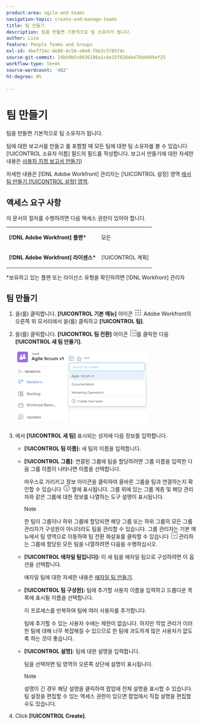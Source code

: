 ```yaml
---
product-area: agile-and-teams
navigation-topic: create-and-manage-teams
title: 팀 만들기
description: 팀을 만들면 기본적으로 팀 소유자가 됩니다.
author: Lisa
feature: People Teams and Groups
exl-id: 4bef734c-de86-4c58-a0e8-fbb3c5785f4c
source-git-commit: 24bb9b5c0836196a1c6e15f828eb47bbd489ef25
workflow-type: tm+mt
source-wordcount: '482'
ht-degree: 0%

---
```


# 팀 만들기

팀을 만들면 기본적으로 팀 소유자가 됩니다.

팀에 대한 보고서를 만들고 를 포함할 때 모든 팀에 대한 팀 소유자를 볼 수 있습니다 [!UICONTROL 소유자 이름] 필드의 필드를 작성합니다. 보고서 만들기에 대한 자세한 내용은 [사용자 지정 보고서 만들기](../../reports-and-dashboards/reports/creating-and-managing-reports/create-custom-report.md))

자세한 내용은 [!DNL Adobe Workfront] 관리자는 [!UICONTROL 설정] 영역 [에서 팀 만들기 [!UICONTROL 설정] 영역](../../administration-and-setup/add-users/create-and-manage-teams/create-a-team-from-setup.md).

## 액세스 요구 사항

이 문서의 절차를 수행하려면 다음 액세스 권한이 있어야 합니다.

<table style="table-layout:auto"> 
 <col> 
 </col> 
 <col> 
 </col> 
 <tbody> 
  <tr> 
   <td role="rowheader"><strong>[!DNL Adobe Workfront] 플랜*</strong></td> 
   <td> <p>모든</p> </td> 
  </tr> 
  <tr> 
   <td role="rowheader"><strong>[!DNL Adobe Workfront] 라이센스*</strong></td> 
   <td> <p>[!UICONTROL 계획] </p> </td> 
  </tr> 
 </tbody> 
</table>

&#42;보유하고 있는 플랜 또는 라이선스 유형을 확인하려면 [!DNL Workfront] 관리자

## 팀 만들기

1. 을(를) 클릭합니다. **[!UICONTROL 기본 메뉴]** 아이콘 ![](assets/main-menu-icon.png) Adobe Workfront의 오른쪽 위 모서리에서 을(를) 클릭하고 **[!UICONTROL 팀]**.

1. 을(를) 클릭합니다. **[!UICONTROL 팀 전환]** 아이콘 ![팀 전환 아이콘](assets/switch-team-icon.png)를 클릭한 다음 **[!UICONTROL 새 팀 만들기]**.

   ![새 팀 만들기를 선택합니다.](assets/create-new-team-350x198.png)

1. 에서 **[!UICONTROL 새 팀]** 표시되는 상자에 다음 정보를 입력합니다.

   * **[!UICONTROL 팀 이름]:** 새 팀의 이름을 입력합니다.
   * **[!UICONTROL 그룹]**: 연결된 그룹에 팀을 할당하려면 그룹 이름을 입력한 다음 그룹 이름이 나타나면 이름을 선택합니다.

      마우스로 가리키고 정보 아이콘을 클릭하여 올바른 그룹을 팀과 연결하는지 확인할 수 있습니다 ![](assets/info-icon.png) 옆에 표시됩니다. 그룹 위에 있는 그룹 계층 및 해당 관리자와 같은 그룹에 대한 정보를 나열하는 도구 설명이 표시됩니다.

      >[!NOTE]
      >
      >한 팀이 그룹이나 하위 그룹에 할당되면 해당 그룹 또는 하위 그룹의 모든 그룹 관리자가 구성원이 아니더라도 팀을 관리할 수 있습니다. 그룹 관리자는 기본 메뉴에서 팀 영역으로 이동하여 팀 전환 화살표를 클릭할 수 있습니다 ![팀 전환 아이콘](assets/switch-team-icon.png) 관리하는 그룹에 할당된 모든 팀을 나열하려면 다음을 수행하십시오.

   * **[!UICONTROL 애자일 팀입니다]:** 이 새 팀을 애자일 팀으로 구성하려면 이 옵션을 선택합니다.

      애자일 팀에 대한 자세한 내용은 [애자일 팀 만들기](../../agile/get-started-with-agile-in-workfront/create-an-agile-team.md).

   * **[!UICONTROL 팀 구성원]:** 팀에 추가할 사용자 이름을 입력하고 드롭다운 목록에 표시될 이름을 선택합니다.

      이 프로세스를 반복하여 팀에 여러 사용자를 추가합니다.

      팀에 추가할 수 있는 사용자 수에는 제한이 없습니다. 하지만 작업 관리가 이러한 팀에 대해 너무 복잡해질 수 있으므로 한 팀에 과도하게 많은 사용자가 없도록 하는 것이 좋습니다.

   * **[!UICONTROL 설명]:** 팀에 대한 설명을 입력합니다.

      팀을 선택하면 팀 영역의 오른쪽 상단에 설명이 표시됩니다.

      >[!NOTE]
      >
      >설명이 긴 경우 해당 설명을 클릭하여 팝업에 전체 설명을 표시할 수 있습니다. 팀 설정을 편집할 수 있는 액세스 권한이 있으면 팝업에서 직접 설명을 편집할 수도 있습니다.

1. Click **[!UICONTROL Create]**.
